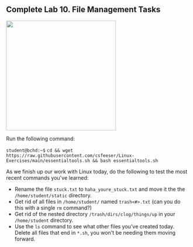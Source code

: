 ## Complete Lab 10. File Management Tasks

<img src="https://i.redd.it/r9507zm5dh731.jpg" width="300"/>

Run the following command:

`student@bchd:~$` `cd && wget https://raw.githubusercontent.com/csfeeser/Linux-Exercises/main/essentialtools.sh && bash essentialtools.sh`

As we finish up our work with Linux today, do the following to test the most recent commands you've learned:

- Rename the file `stuck.txt` to `haha_youre_stuck.txt` and move it the the `/home/student/static` directory.
- Get rid of all files in `/home/student/` named `trash<#>.txt` (can you do this with a single `rm` command?)
- Get rid of the nested directory `/trash/dirs/clog/things/up` in your `/home/student` directory.
- Use the `ls` command to see what other files you've created today. Delete all files that end in `*.sh`, you won't be needing them moving forward.
